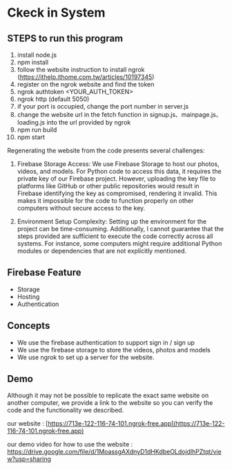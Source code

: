 # Ckeck in System

## STEPS to run this program

1. install node.js
2. npm install
3. follow the website instruction to install ngrok
    (https://ithelp.ithome.com.tw/articles/10197345)
4. register on the ngrok website and find the token
5. ngrok authtoken <YOUR_AUTH_TOKEN>
6. ngrok http <your port>(default 5050)
7. if your port is occupied, change the port number in server.js
8. change the website url in the fetch function in signup.js、mainpage.js、loading.js into the url provided by ngrok
9. npm run build
10. npm start


Regenerating the website from the code presents several challenges:

1. Firebase Storage Access: We use Firebase Storage to host our photos, videos, and models. For Python code to access this data, it requires the private key of our Firebase project. However, uploading the key file to platforms like GitHub or other public repositories would result in Firebase identifying the key as compromised, rendering it invalid. This makes it impossible for the code to function properly on other computers without secure access to the key.

2. Environment Setup Complexity: Setting up the environment for the project can be time-consuming. Additionally, I cannot guarantee that the steps provided are sufficient to execute the code correctly across all systems. For instance, some computers might require additional Python modules or dependencies that are not explicitly mentioned. 


## Firebase Feature

- Storage
- Hosting
- Authentication

## Concepts

- We use the firebase authentication to support sign in / sign up 
- We use the firebase storage to store the videos, photos and models
- We use ngrok to set up a server for the website.

## Demo
Although it may not be possible to replicate the exact same website on another computer, we provide a link to the website so you can verify the code and the functionality we described.

our website : [https://713e-122-116-74-101.ngrok-free.app](https://713e-122-116-74-101.ngrok-free.app)

our demo video for how to use the website : https://drive.google.com/file/d/1MoassgAXdnyD1dHKdbeOLdojdlhPZtqt/view?usp=sharing
